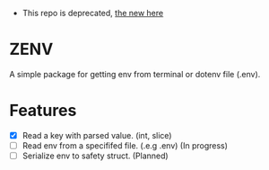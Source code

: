 - This repo is deprecated, [the new here](https://github.com/zig-space/zenv)
# ZENV
A simple package for getting env from terminal or dotenv file (.env).

# Features
- [x] Read a key with parsed value. (int, slice)
- [ ] Read env from a specififed file. (.e.g .env)          (In progress)
- [ ] Serialize env to safety struct.                       (Planned)
